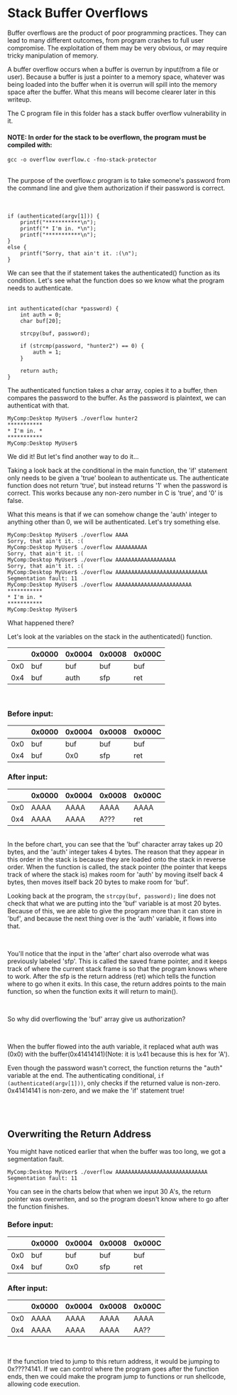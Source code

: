 # Stack Buffer Overflows

Buffer overflows are the product of poor programming practices. 
They can lead to many different outcomes, from program crashes to full
user compromise.
The exploitation of them may be very obvious, or may require tricky manipulation of memory. 

A buffer overflow occurs when a buffer is overrun by input(from a file or user). Because a buffer
is just a pointer to a memory space, whatever was being loaded into the buffer when it is overrun will
spill into the memory space after the buffer. What this means will become clearer later in this writeup.

The C program file in this folder has a stack buffer overflow vulnerability in it.

#### **NOTE**: In order for the stack to be overflown, the program must be compiled with:
```
gcc -o overflow overflow.c -fno-stack-protector
```
<br>
The purpose of the overflow.c program is to take someone's password from the command line and give them authorization if their password is correct.
<br><br><br>

```
if (authenticated(argv[1])) {
    printf("***********\n");
    printf("* I'm in. *\n");
    printf("***********\n");
}
else {
    printf("Sorry, that ain't it. :(\n");
}
```
We can see that the if statement takes the authenticated() function as its condition.
Let's see what the function does so we know what the program needs to authenticate.
<br><br>

```
int authenticated(char *password) {
	int auth = 0;
	char buf[20];

	strcpy(buf, password);

	if (strcmp(password, "hunter2") == 0) {
		auth = 1;
	}

	return auth;	
}
```
The authenticated function takes a char array, copies it to a buffer,
then compares the password to the buffer. As the password is plaintext, 
we can authenticat with that.

```
MyComp:Desktop MyUser$ ./overflow hunter2
***********
* I'm in. *
***********
MyComp:Desktop MyUser$
```

We did it! But let's find another way to do it... 

Taking a look back at the conditional in the main function, the 'if' statement only
needs to be given a 'true' boolean to authenticate us. The authenticate function does not
return 'true', but instead returns '1' when the password is correct. This works because
any non-zero number in C is 'true', and '0' is false.

What this means is that if we can somehow change the 'auth' integer to anything other than 0,
we will be authenticated. Let's try something else.

```
MyComp:Desktop MyUser$ ./overflow AAAA
Sorry, that ain't it. :(
MyComp:Desktop MyUser$ ./overflow AAAAAAAAAA
Sorry, that ain't it. :(
MyComp:Desktop MyUser$ ./overflow AAAAAAAAAAAAAAAAAAA
Sorry, that ain't it. :(
MyComp:Desktop MyUser$ ./overflow AAAAAAAAAAAAAAAAAAAAAAAAAAAAA
Segmentation fault: 11
MyComp:Desktop MyUser$ ./overflow AAAAAAAAAAAAAAAAAAAAAAAA
***********
* I'm in. *
***********
MyComp:Desktop MyUser$ 
```

What happened there?

Let's look at the variables on the stack in the authenticated() function.

|      |0x0000|0x0004|0x0008|0x000C|
|------|------|------|------|------|
| 0x0  | buf  | buf  | buf  | buf  |
| 0x4  | buf  | auth | sfp  | ret  |

<br>

### Before input:
|      |0x0000|0x0004|0x0008|0x000C|
|------|------|------|------|------|
| 0x0  | buf  | buf  | buf  | buf  |
| 0x4  | buf  | 0x0  | sfp  | ret  |


### After input:
|      |0x0000|0x0004|0x0008|0x000C|
|------|------|------|------|------|
| 0x0  | AAAA | AAAA | AAAA | AAAA |
| 0x4  | AAAA | AAAA | A??? | ret  |

<br>
In the before chart, you can see that the 'buf' character array takes up 20 bytes, and the
'auth' integer takes 4 bytes. The reason that they appear in this order in the stack is because
they are loaded onto the stack in reverse order. When the function is called, the stack pointer (the pointer
that keeps track of where the stack is) makes room for 'auth' by moving itself back 4 bytes, then moves
itself back 20 bytes to make room for 'buf'.

<br>

Looking back at the program, the `strcpy(buf, password);` line
does not check that what we are putting into the 'buf' variable is at most 20 bytes. Because of this,
we are able to give the program more than it can store in 'buf', and because the next thing over is 
the 'auth' variable, it flows into that.

<br>

You'll notice that the input in the 'after' chart also overrode what was previously labeled 'sfp'. 
This is called the saved frame pointer, and it keeps track of where the current stack frame 
is so that the program knows where to work. After the sfp is the return address (ret) which tells the 
function where to go when it exits. In this case, the return addres points 
to the main function, so when the function exits it will return to main().

<br>

So why did overflowing the 'buf' array give us authorization?

<br>

When the buffer flowed into the auth variable, it replaced what auth was (0x0) with the
buffer(0x41414141)(Note: it is \x41 because this is hex for 'A').

Even though the password wasn't correct, the function returns the "auth" variable at the end.
The authenticating conditional, `if (authenticated(argv[1]))`, only checks if the returned value
is non-zero. 0x41414141 is non-zero, and we make the 'if' statement true!

<br>
<br>

## Overwriting the Return Address

You might have noticed earlier that when the buffer was too long, we got a 
segmentation fault.
```
MyComp:Desktop MyUser$ ./overflow AAAAAAAAAAAAAAAAAAAAAAAAAAAAA
Segmentation fault: 11
```

You can see in the charts below that when we input 30 A's, the return pointer was overwriten,
and so the program doesn't know where to go after the function finishes.

### Before input:
|      |0x0000|0x0004|0x0008|0x000C|
|------|------|------|------|------|
| 0x0  | buf  | buf  | buf  | buf  |
| 0x4  | buf  | 0x0  | sfp  | ret  |


### After input:
|      |0x0000|0x0004|0x0008|0x000C|
|------|------|------|------|------|
| 0x0  | AAAA | AAAA | AAAA | AAAA |
| 0x4  | AAAA | AAAA | AAAA | AA?? |

<br>

If the function tried to jump to this return address, it would be jumping to 0x????4141. If we can 
control where the program goes after the function ends, then we could make the program jump to functions or run shellcode, allowing code execution.
